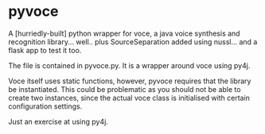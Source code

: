 # pyvoce

A [hurriedly-built] python wrapper for voce, a java voice synthesis and recognition library... well.. plus SourceSeparation added using nussl... and a flask app to test it too.

The file is contained in pyvoce.py. It is a wrapper around voce using py4j.

Voce itself uses static functions, however, pyvoce requires that the library be instantiated. This could be problematic as you should not be able to create two instances, since the actual voce class is initialised with certain configuration settings.

Just an exercise at using py4j.
